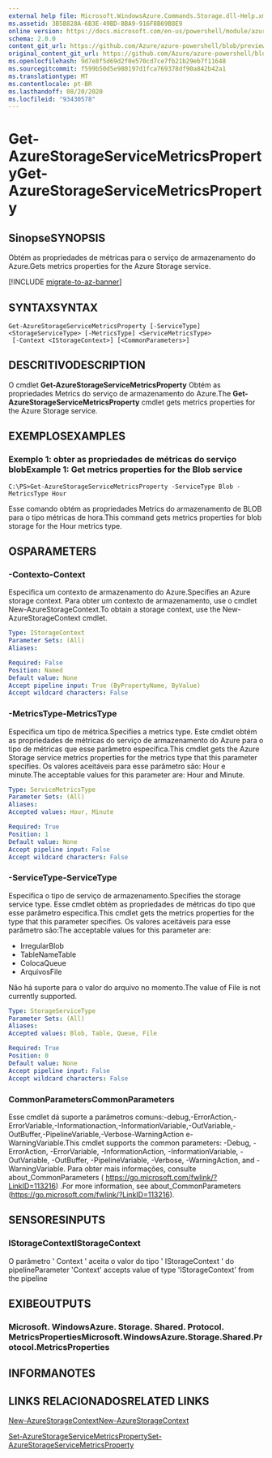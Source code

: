 ```yaml
---
external help file: Microsoft.WindowsAzure.Commands.Storage.dll-Help.xml
ms.assetid: 3B5B828A-6B3E-49BD-8BA9-916F8B69B8E9
online version: https://docs.microsoft.com/en-us/powershell/module/azure.storage/get-azurestorageservicemetricsproperty
schema: 2.0.0
content_git_url: https://github.com/Azure/azure-powershell/blob/preview/src/Storage/Commands.Storage/help/Get-AzureStorageServiceMetricsProperty.md
original_content_git_url: https://github.com/Azure/azure-powershell/blob/preview/src/Storage/Commands.Storage/help/Get-AzureStorageServiceMetricsProperty.md
ms.openlocfilehash: 9d7e8f5d69d2f0e570cd7ce7fb21b29eb7f11648
ms.sourcegitcommit: f599b50d5e980197d1fca769378df90a842b42a1
ms.translationtype: MT
ms.contentlocale: pt-BR
ms.lasthandoff: 08/20/2020
ms.locfileid: "93430578"
---
```

# <span data-ttu-id="41355-101">Get-AzureStorageServiceMetricsProperty</span><span class="sxs-lookup"><span data-stu-id="41355-101">Get-AzureStorageServiceMetricsProperty</span></span>

## <span data-ttu-id="41355-102">Sinopse</span><span class="sxs-lookup"><span data-stu-id="41355-102">SYNOPSIS</span></span>
<span data-ttu-id="41355-103">Obtém as propriedades de métricas para o serviço de armazenamento do Azure.</span><span class="sxs-lookup"><span data-stu-id="41355-103">Gets metrics properties for the Azure Storage service.</span></span>

[!INCLUDE [migrate-to-az-banner](../../includes/migrate-to-az-banner.md)]

## <span data-ttu-id="41355-104">SYNTAX</span><span class="sxs-lookup"><span data-stu-id="41355-104">SYNTAX</span></span>

```
Get-AzureStorageServiceMetricsProperty [-ServiceType] <StorageServiceType> [-MetricsType] <ServiceMetricsType>
 [-Context <IStorageContext>] [<CommonParameters>]
```

## <span data-ttu-id="41355-105">DESCRITIVO</span><span class="sxs-lookup"><span data-stu-id="41355-105">DESCRIPTION</span></span>
<span data-ttu-id="41355-106">O cmdlet **Get-AzureStorageServiceMetricsProperty** Obtém as propriedades Metrics do serviço de armazenamento do Azure.</span><span class="sxs-lookup"><span data-stu-id="41355-106">The **Get-AzureStorageServiceMetricsProperty** cmdlet gets metrics properties for the Azure Storage service.</span></span>

## <span data-ttu-id="41355-107">EXEMPLOS</span><span class="sxs-lookup"><span data-stu-id="41355-107">EXAMPLES</span></span>

### <span data-ttu-id="41355-108">Exemplo 1: obter as propriedades de métricas do serviço blob</span><span class="sxs-lookup"><span data-stu-id="41355-108">Example 1: Get metrics properties for the Blob service</span></span>
```
C:\PS>Get-AzureStorageServiceMetricsProperty -ServiceType Blob -MetricsType Hour
```

<span data-ttu-id="41355-109">Esse comando obtém as propriedades Metrics do armazenamento de BLOB para o tipo métricas de hora.</span><span class="sxs-lookup"><span data-stu-id="41355-109">This command gets metrics properties for blob storage for the Hour metrics type.</span></span>

## <span data-ttu-id="41355-110">OS</span><span class="sxs-lookup"><span data-stu-id="41355-110">PARAMETERS</span></span>

### <span data-ttu-id="41355-111">-Contexto</span><span class="sxs-lookup"><span data-stu-id="41355-111">-Context</span></span>
<span data-ttu-id="41355-112">Especifica um contexto de armazenamento do Azure.</span><span class="sxs-lookup"><span data-stu-id="41355-112">Specifies an Azure storage context.</span></span>
<span data-ttu-id="41355-113">Para obter um contexto de armazenamento, use o cmdlet New-AzureStorageContext.</span><span class="sxs-lookup"><span data-stu-id="41355-113">To obtain a storage context, use the New-AzureStorageContext cmdlet.</span></span>

```yaml
Type: IStorageContext
Parameter Sets: (All)
Aliases: 

Required: False
Position: Named
Default value: None
Accept pipeline input: True (ByPropertyName, ByValue)
Accept wildcard characters: False
```

### <span data-ttu-id="41355-114">-MetricsType</span><span class="sxs-lookup"><span data-stu-id="41355-114">-MetricsType</span></span>
<span data-ttu-id="41355-115">Especifica um tipo de métrica.</span><span class="sxs-lookup"><span data-stu-id="41355-115">Specifies a metrics type.</span></span>
<span data-ttu-id="41355-116">Este cmdlet obtém as propriedades de métricas do serviço de armazenamento do Azure para o tipo de métricas que esse parâmetro especifica.</span><span class="sxs-lookup"><span data-stu-id="41355-116">This cmdlet gets the Azure Storage service metrics properties for the metrics type that this parameter specifies.</span></span>
<span data-ttu-id="41355-117">Os valores aceitáveis para esse parâmetro são: Hour e minute.</span><span class="sxs-lookup"><span data-stu-id="41355-117">The acceptable values for this parameter are: Hour and Minute.</span></span>

```yaml
Type: ServiceMetricsType
Parameter Sets: (All)
Aliases: 
Accepted values: Hour, Minute

Required: True
Position: 1
Default value: None
Accept pipeline input: False
Accept wildcard characters: False
```

### <span data-ttu-id="41355-118">-ServiceType</span><span class="sxs-lookup"><span data-stu-id="41355-118">-ServiceType</span></span>
<span data-ttu-id="41355-119">Especifica o tipo de serviço de armazenamento.</span><span class="sxs-lookup"><span data-stu-id="41355-119">Specifies the storage service type.</span></span>
<span data-ttu-id="41355-120">Esse cmdlet obtém as propriedades de métricas do tipo que esse parâmetro especifica.</span><span class="sxs-lookup"><span data-stu-id="41355-120">This cmdlet gets the metrics properties for the type that this parameter specifies.</span></span>
<span data-ttu-id="41355-121">Os valores aceitáveis para esse parâmetro são:</span><span class="sxs-lookup"><span data-stu-id="41355-121">The acceptable values for this parameter are:</span></span>

- <span data-ttu-id="41355-122">Irregular</span><span class="sxs-lookup"><span data-stu-id="41355-122">Blob</span></span> 
- <span data-ttu-id="41355-123">TableName</span><span class="sxs-lookup"><span data-stu-id="41355-123">Table</span></span>
- <span data-ttu-id="41355-124">Coloca</span><span class="sxs-lookup"><span data-stu-id="41355-124">Queue</span></span>
- <span data-ttu-id="41355-125">Arquivos</span><span class="sxs-lookup"><span data-stu-id="41355-125">File</span></span> 

<span data-ttu-id="41355-126">Não há suporte para o valor do arquivo no momento.</span><span class="sxs-lookup"><span data-stu-id="41355-126">The value of File is not currently supported.</span></span>

```yaml
Type: StorageServiceType
Parameter Sets: (All)
Aliases: 
Accepted values: Blob, Table, Queue, File

Required: True
Position: 0
Default value: None
Accept pipeline input: False
Accept wildcard characters: False
```

### <span data-ttu-id="41355-127">CommonParameters</span><span class="sxs-lookup"><span data-stu-id="41355-127">CommonParameters</span></span>
<span data-ttu-id="41355-128">Esse cmdlet dá suporte a parâmetros comuns:-debug,-ErrorAction,-ErrorVariable,-Informationaction,-InformationVariable,-OutVariable,-OutBuffer,-PipelineVariable,-Verbose-WarningAction e-WarningVariable.</span><span class="sxs-lookup"><span data-stu-id="41355-128">This cmdlet supports the common parameters: -Debug, -ErrorAction, -ErrorVariable, -InformationAction, -InformationVariable, -OutVariable, -OutBuffer, -PipelineVariable, -Verbose, -WarningAction, and -WarningVariable.</span></span> <span data-ttu-id="41355-129">Para obter mais informações, consulte about_CommonParameters ( https://go.microsoft.com/fwlink/?LinkID=113216) .</span><span class="sxs-lookup"><span data-stu-id="41355-129">For more information, see about_CommonParameters (https://go.microsoft.com/fwlink/?LinkID=113216).</span></span>

## <span data-ttu-id="41355-130">SENSORES</span><span class="sxs-lookup"><span data-stu-id="41355-130">INPUTS</span></span>

### <span data-ttu-id="41355-131">IStorageContext</span><span class="sxs-lookup"><span data-stu-id="41355-131">IStorageContext</span></span>

<span data-ttu-id="41355-132">O parâmetro ' Context ' aceita o valor do tipo ' IStorageContext ' do pipeline</span><span class="sxs-lookup"><span data-stu-id="41355-132">Parameter 'Context' accepts value of type 'IStorageContext' from the pipeline</span></span>

## <span data-ttu-id="41355-133">EXIBE</span><span class="sxs-lookup"><span data-stu-id="41355-133">OUTPUTS</span></span>

### <span data-ttu-id="41355-134">Microsoft. WindowsAzure. Storage. Shared. Protocol. MetricsProperties</span><span class="sxs-lookup"><span data-stu-id="41355-134">Microsoft.WindowsAzure.Storage.Shared.Protocol.MetricsProperties</span></span>

## <span data-ttu-id="41355-135">INFORMA</span><span class="sxs-lookup"><span data-stu-id="41355-135">NOTES</span></span>

## <span data-ttu-id="41355-136">LINKS RELACIONADOS</span><span class="sxs-lookup"><span data-stu-id="41355-136">RELATED LINKS</span></span>

[<span data-ttu-id="41355-137">New-AzureStorageContext</span><span class="sxs-lookup"><span data-stu-id="41355-137">New-AzureStorageContext</span></span>](./New-AzureStorageContext.md)

[<span data-ttu-id="41355-138">Set-AzureStorageServiceMetricsProperty</span><span class="sxs-lookup"><span data-stu-id="41355-138">Set-AzureStorageServiceMetricsProperty</span></span>](./Set-AzureStorageServiceMetricsProperty.md)


